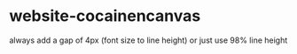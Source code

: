 # website-cocainencanvas

always add a gap of 4px (font size to line height) or just use 98% line height
